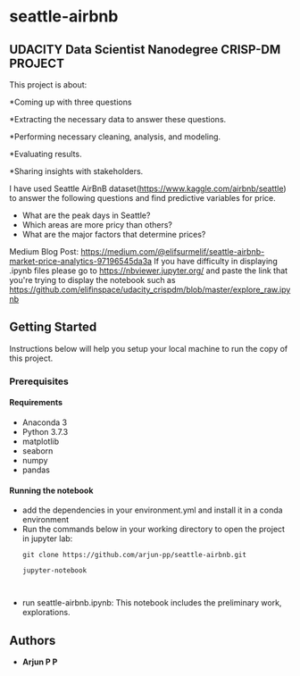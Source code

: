 # seattle-airbnb

## UDACITY Data Scientist Nanodegree CRISP-DM PROJECT

This project is about:

*Coming up with three questions

*Extracting the necessary data to answer these questions.

*Performing necessary cleaning, analysis, and modeling.

*Evaluating results.

*Sharing insights with stakeholders.

I have used Seattle AirBnB dataset(https://www.kaggle.com/airbnb/seattle) to answer the following questions and find predictive variables for price.
  - What are the peak days in Seattle?
  - Which areas are more pricy than others?
  - What are the major factors that determine prices?

Medium Blog Post: https://medium.com/@elifsurmelif/seattle-airbnb-market-price-analytics-97196545da3a
If you have difficulty in displaying .ipynb files please go to  https://nbviewer.jupyter.org/ and paste the link that you're trying to display the notebook such as https://github.com/elifinspace/udacity_crispdm/blob/master/explore_raw.ipynb

## Getting Started

Instructions below will help you setup your local machine to run the copy of this project.

### Prerequisites

####  Requirements

  - Anaconda 3
  - Python 3.7.3
  - matplotlib 
  - seaborn 
  - numpy 
  - pandas
  


#### Running the notebook

  - add the dependencies in your environment.yml and install it in a conda environment
  - Run the commands below in your working directory to open the project in jupyter lab:
    ```
    git clone https://github.com/arjun-pp/seattle-airbnb.git
    
    jupyter-notebook 
    
   
    ```
  - run seattle-airbnb.ipynb: This notebook includes the preliminary work, explorations.
  


## Authors

* **Arjun P P**
